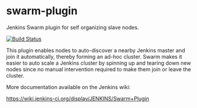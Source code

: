 swarm-plugin
============

Jenkins Swarm plugin for self organizing slave nodes.

[![Build Status](https://jenkins.ci.cloudbees.com/buildStatus/icon?job=plugins/swarm-plugin)](https://jenkins.ci.cloudbees.com/job/plugins/job/swarm-plugin)

This plugin enables nodes to auto-discover a nearby Jenkins master and
join it automatically, thereby forming an ad-hoc cluster. Swarm makes it
easier to auto scale a Jenkins cluster by spinning up and tearing down
new nodes since no manual intervention required to make them join or leave the
cluster.

More documentation available on the Jenkins wiki:

https://wiki.jenkins-ci.org/display/JENKINS/Swarm+Plugin

